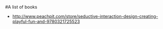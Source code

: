 #A list of books

 - http://www.peachpit.com/store/seductive-interaction-design-creating-playful-fun-and-9780321725523
